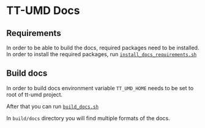 # TT-UMD Docs

## Requirements

In order to be able to build the docs, required packages need to be installed. In order to install the required packages, run [`install_docs_requirements.sh`](install_docs_requirements.sh)

## Build docs

In order to build docs environment variable `TT_UMD_HOME` needs to be set to root of tt-umd project.

After that you can run [`build_docs.sh`](build_docs.sh)

In `build/docs` directory you will find multiple formats of the docs.